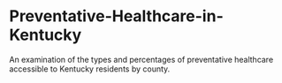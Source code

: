 # Preventative-Healthcare-in-Kentucky
An examination of the types and percentages of preventative healthcare accessible to Kentucky residents by county.
